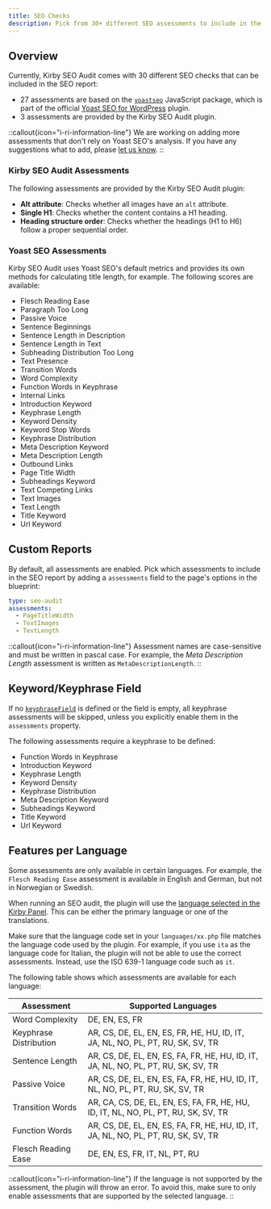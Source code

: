```yaml
---
title: SEO Checks
description: Pick from 30+ different SEO assessments to include in the SEO report.
---
```


## Overview

Currently, Kirby SEO Audit comes with 30 different SEO checks that can be included in the SEO report:

- 27 assessments are based on the [`yoastseo`](https://www.npmjs.com/package/yoastseo) JavaScript package, which is part of the official [Yoast SEO for WordPress](https://yoast.com/wordpress/plugins/seo/) plugin.
- 3 assessments are provided by the Kirby SEO Audit plugin.

::callout{icon="i-ri-information-line"}
We are working on adding more assessments that don't rely on Yoast SEO's analysis. If you have any suggestions what to add, please [let us know](/contact).
::

### Kirby SEO Audit Assessments

The following assessments are provided by the Kirby SEO Audit plugin:

- **Alt attribute**: Checks whether all images have an `alt` attribute.
- **Single H1**: Checks whether the content contains a H1 heading.
- **Heading structure order**: Checks whether the headings (H1 to H6) follow a proper sequential order.

### Yoast SEO Assessments

Kirby SEO Audit uses Yoast SEO's default metrics and provides its own methods for calculating title length, for example. The following scores are available:

- Flesch Reading Ease
- Paragraph Too Long
- Passive Voice
- Sentence Beginnings
- Sentence Length in Description
- Sentence Length in Text
- Subheading Distribution Too Long
- Text Presence
- Transition Words
- Word Complexity
- Function Words in Keyphrase
- Internal Links
- Introduction Keyword
- Keyphrase Length
- Keyword Density
- Keyword Stop Words
- Keyphrase Distribution
- Meta Description Keyword
- Meta Description Length
- Outbound Links
- Page Title Width
- Subheadings Keyword
- Text Competing Links
- Text Images
- Text Length
- Title Keyword
- Url Keyword

## Custom Reports

By default, all assessments are enabled. Pick which assessments to include in the SEO report by adding a `assessments` field to the page's options in the blueprint:

```yaml [sections/seo-audit.yml]
type: seo-audit
assessments:
  - PageTitleWidth
  - TextImages
  - TextLength
```

::callout{icon="i-ri-information-line"}
Assessment names are case-sensitive and must be written in pascal case. For example, the _Meta Description Length_ assessment is written as `MetaDescriptionLength`.
::

## Keyword/Keyphrase Field

If no [`keyphraseField`](/docs/get-started/configuration#keyphrasefield) is defined or the field is empty, all keyphrase assessments will be skipped, unless you explicitly enable them in the `assessments` property.

The following assessments require a keyphrase to be defined:

- Function Words in Keyphrase
- Introduction Keyword
- Keyphrase Length
- Keyword Density
- Keyphrase Distribution
- Meta Description Keyword
- Subheadings Keyword
- Title Keyword
- Url Keyword

## Features per Language

Some assessments are only available in certain languages. For example, the `Flesch Reading Ease` assessment is available in English and German, but not in Norwegian or Swedish.

When running an SEO audit, the plugin will use the [language selected in the Kirby Panel](/docs/guide/audit-url). This can be either the primary language or one of the translations.

Make sure that the language code set in your `languages/xx.php` file matches the language code used by the plugin. For example, if you use `ita` as the language code for Italian, the plugin will not be able to use the correct assessments. Instead, use the ISO 639-1 language code such as `it`.

The following table shows which assessments are available for each language:

| Assessment             | Supported Languages                                                                |
| ---------------------- | ---------------------------------------------------------------------------------- |
| Word Complexity        | DE, EN, ES, FR                                                                     |
| Keyphrase Distribution | AR, CS, DE, EL, EN, ES, FR, HE, HU, ID, IT, JA, NL, NO, PL, PT, RU, SK, SV, TR     |
| Sentence Length        | AR, CS, DE, EL, EN, ES, FA, FR, HE, HU, ID, IT, JA, NL, NO, PL, PT, RU, SK, SV, TR |
| Passive Voice          | AR, CS, DE, EL, EN, ES, FA, FR, HE, HU, ID, IT, NL, NO, PL, PT, RU, SK, SV, TR     |
| Transition Words       | AR, CA, CS, DE, EL, EN, ES, FA, FR, HE, HU, ID, IT, NL, NO, PL, PT, RU, SK, SV, TR |
| Function Words         | AR, CS, DE, EL, EN, ES, FA, FR, HE, HU, ID, IT, JA, NL, NO, PL, PT, RU, SK, SV, TR |
| Flesch Reading Ease    | DE, EN, ES, FR, IT, NL, PT, RU                                                     |

::callout{icon="i-ri-information-line"}
If the language is not supported by the assessment, the plugin will throw an error. To avoid this, make sure to only enable assessments that are supported by the selected language.
::
